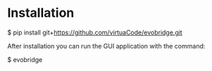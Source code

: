 # Installation

  $ pip install git+https://github.com/virtuaCode/evobridge.git
  
After installation you can run the GUI application with the command:

  $ evobridge
